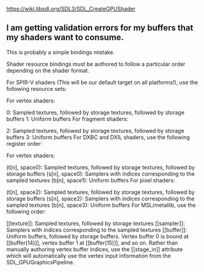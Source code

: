 https://wiki.libsdl.org/SDL3/SDL_CreateGPUShader

## I am getting validation errors for my buffers that my shaders want to consume.

This is probably a simple bindings mistake.

Shader resource bindings must be authored to follow a particular order depending on the shader format.

For SPIR-V shaders (This will be our default target on all platforms!), use the following resource sets:

For vertex shaders:

0: Sampled textures, followed by storage textures, followed by storage buffers
1: Uniform buffers
For fragment shaders:

2: Sampled textures, followed by storage textures, followed by storage buffers
3: Uniform buffers
For DXBC and DXIL shaders, use the following register order:

For vertex shaders:

(t[n], space0): Sampled textures, followed by storage textures, followed by storage buffers
(s[n], space0): Samplers with indices corresponding to the sampled textures
(b[n], space1): Uniform buffers
For pixel shaders:

(t[n], space2): Sampled textures, followed by storage textures, followed by storage buffers
(s[n], space2): Samplers with indices corresponding to the sampled textures
(b[n], space3): Uniform buffers
For MSL/metallib, use the following order:

[[texture]]: Sampled textures, followed by storage textures
[[sampler]]: Samplers with indices corresponding to the sampled textures
[[buffer]]: Uniform buffers, followed by storage buffers. Vertex buffer 0 is bound at [[buffer(14)]], vertex buffer 1 at [[buffer(15)]], and so on. Rather than manually authoring vertex buffer indices, use the [[stage_in]] attribute which will automatically use the vertex input information from the SDL_GPUGraphicsPipeline.
